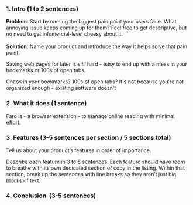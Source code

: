 ### **1. Intro** (1 to 2 sentences)
**Problem**: Start by naming the biggest pain point your users face. What annoying issue keeps coming up for them? Feel free to get descriptive, but no need to get infomercial-level cheesy about it.  
‍  
**Solution**: Name your product and introduce the way it helps solve that pain point.

Saving web pages for later is *still* hard - easy to end up with a mess in your bookmarks or 100s of open tabs. 

Chaos in your bookmarks? 100s of open tabs? It's not because you're not organized enough - existing software doesn't 

### **2. What it does** (1 sentence)
Faro is - a browser extension - to manage online reading with minimal effort.
### **3. Features** (3-5 sentences per section / 5 sections total)



Tell us about your product’s features in order of importance.  
  
Describe each feature in 3 to 5 sentences. Each feature should have room to breathe with its own dedicated section of copy in the listing. Within that section, break up the sentences with line breaks so they aren’t just big blocks of text.

### **4. Conclusion**  (3-5 sentences)

